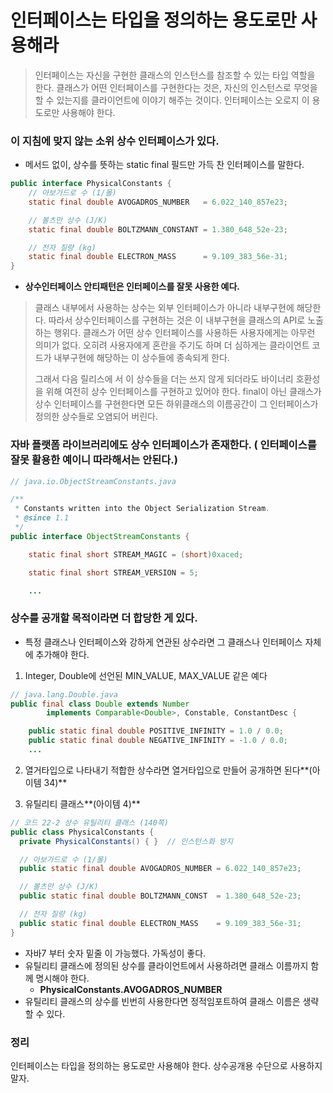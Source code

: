 # 인터페이스는 타입을 정의하는 용도로만 사용해라



> 인터페이스는 자신을 구현한 클래스의 인스턴스를 참조할 수 있는 타입 역할을 한다.
> 클래스가 어떤 인터페이스를 구현한다는 것은,  자신의 인스턴스로 무엇을 할 수 있는지를 클라이언트에 이야기 해주는 것이다.
> 인터페이스는 오로지 이 용도로만 사용해야 한다.



### 이 지침에 맞지 않는 소위 상수 인터페이스가 있다.
- 메서드 없이, 상수를 뜻하는 static final 필드만 가득 찬 인터페이스를 말한다.

```java
public interface PhysicalConstants {
    // 아보가드로 수 (1/몰)
    static final double AVOGADROS_NUMBER   = 6.022_140_857e23;

    // 볼츠만 상수 (J/K)
    static final double BOLTZMANN_CONSTANT = 1.380_648_52e-23;

    // 전자 질량 (kg)
    static final double ELECTRON_MASS      = 9.109_383_56e-31;
}
```

- **상수인터페이스 안티패턴은 인터페이스를 잘못 사용한 예다.**

> 클래스 내부에서 사용하는 상수는 외부 인터페이스가 아니라 내부구현에 해당한다.
> 따라서 상수인터페이스를 구현하는 것은 이 내부구현을 클래스의 API로 노출하는 행위다.
> 클래스가 어떤 상수 인터페이스를 사용하든 사용자에게는 아무런 의미가 없다.
> 오히려 사용자에게 혼란을 주기도 하며 더 심하게는 클라이언트 코드가 내부구현에 해당하는 이 상수들에 종속되게 한다.
>
> 그래서 다음 릴리스에 서 이 상수들을 더는 쓰지 않게 되더라도 바이너리 호환성을 위해 여전히 상수 인터페이스를 구현하고 있어야 한다.
> final이 아닌 클래스가 상수 인터페이스를 구현한다면 모든 하위클래스의 이름공간이 그 인터페이스가 정의한 상수들로 오염되어 버린다.



### 자바 플랫폼 라이브러리에도 상수 인터페이스가 존재한다.  ( 인터페이스를 잘못 활용한 예이니 따라해서는 안된다.)

~~~java
// java.io.ObjectStreamConstants.java

/**
 * Constants written into the Object Serialization Stream.
 * @since 1.1
 */
public interface ObjectStreamConstants {

    static final short STREAM_MAGIC = (short)0xaced;

    static final short STREAM_VERSION = 5;

    ...
~~~



### 상수를 공개할 목적이라면 더 합당한 게 있다.

- 특정 클래스나 인터페이스와 강하게 연관된 상수라면 그 클래스나 인터페이스 자체에 추가해야 한다.

1. Integer, Double에 선언된 MIN_VALUE, MAX_VALUE 같은 예다

~~~java
// java.lang.Double.java
public final class Double extends Number
        implements Comparable<Double>, Constable, ConstantDesc {

    public static final double POSITIVE_INFINITY = 1.0 / 0.0;
    public static final double NEGATIVE_INFINITY = -1.0 / 0.0;
    ...
~~~



2. 열거타입으로 나타내기 적합한 상수라면 열거타입으로 만들어 공개하면 된다**(아이템 34)**



3. 유틸리티 클래스**(아이템 4)** 

```java
// 코드 22-2 상수 유틸리티 클래스 (140쪽)
public class PhysicalConstants {
  private PhysicalConstants() { }  // 인스턴스화 방지

  // 아보가드로 수 (1/몰)
  public static final double AVOGADROS_NUMBER = 6.022_140_857e23;

  // 볼츠만 상수 (J/K)
  public static final double BOLTZMANN_CONST  = 1.380_648_52e-23;

  // 전자 질량 (kg)
  public static final double ELECTRON_MASS    = 9.109_383_56e-31;
}
```

- 자바7 부터 숫자 밑줄 이 가능했다. 가독성이 좋다.
- 유틸리티 클래스에 정의된 상수를 클라이언트에서 사용하려면 클래스 이름까지 함께 명시해야 한다.
  - **PhysicalConstants.AVOGADROS_NUMBER**
- 유틸리티 클래스의 상수를 빈번히 사용한다면 정적임포트하여 클래스 이름은 생략할 수 있다.



### 정리

인터페이스는 타입을 정의하는 용도로만 사용해야 한다. 
상수공개용 수단으로 사용하지 말자.



























































































